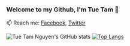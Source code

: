 ### Welcome to my Github, I'm Tue Tam 👋

📫 Reach me: [Facebook](https://www.facebook.com/i.mtue.tam), [Twitter](https://twitter.com/imtuetam)
<!--
**ngtuetam/ngtuetam** is a ✨ _special_ ✨ repository because its `README.md` (this file) appears on your GitHub profile.

Here are some ideas to get you started:

- 🔭 I’m currently working on ...
- 🌱 I’m currently learning ...
- 👯 I’m looking to collaborate on ...
- 🤔 I’m looking for help with ...
- 💬 Ask me about ...
- 📫 How to reach me: ...
- 😄 Pronouns: ...
- ⚡ Fun fact: ...
-->
![Tue Tam Nguyen's GitHub stats](https://github-readme-stats.vercel.app/api?username=ngtuetam&count_private=true&theme=react&show_icons=true)   [![Top Langs](https://github-readme-stats.vercel.app/api/top-langs/?username=ngtuetam&layout=compact&theme=react)](https://github.com/ngtuetam/github-readme-stats)







